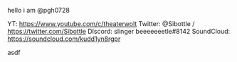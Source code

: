 hello i am @pgh0728

YT: https://www.youtube.com/c/theaterwolt
Twitter: @Sibottle / https://twitter.com/Sibottle
DIscord: slinger beeeeeeetle#8142
SoundCloud: https://soundcloud.com/kudd1yn8rgpr

asdf
